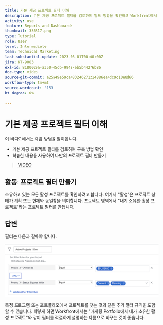 ```yaml
---
title: 기본 제공 프로젝트 필터 이해
description: 기본 제공 프로젝트 필터를 검토하여 빌드 방법을 확인하고 Workfront에서 고유한 프로젝트 필터를 만드는 방법을 알아봅니다.
activity: use
feature: Reports and Dashboards
thumbnail: 336817.png
type: Tutorial
role: User
level: Intermediate
team: Technical Marketing
last-substantial-update: 2023-06-01T00:00:00Z
jira: KT-9083
exl-id: 8180029a-a350-45cb-9948-eb5b44276b86
doc-type: video
source-git-commit: a25a49e59ca483246271214886ea4dc9c10e8d66
workflow-type: tm+mt
source-wordcount: '153'
ht-degree: 0%

---
```


# 기본 제공 프로젝트 필터 이해

이 비디오에서는 다음 방법을 알아봅니다.

* 기본 제공 프로젝트 필터를 검토하여 구축 방법 확인
* 학습한 내용을 사용하여 나만의 프로젝트 필터 만들기

>[!VIDEO](https://video.tv.adobe.com/v/336817/?quality=12&learn=on)


## 활동: 프로젝트 필터 만들기

소유하고 있는 모든 활성 프로젝트를 확인하려고 합니다. 여기서 &quot;활성&quot;은 프로젝트 상태가 계획 또는 현재와 동일함을 의미합니다. 프로젝트 영역에서 &quot;내가 소유한 활성 프로젝트&quot;라는 프로젝트 필터를 만듭니다.

## 답변

필터는 다음과 같아야 합니다.

![프로젝트 필터를 만드는 화면 이미지](assets/opening-built-in-project-filters-1.png)

특정 프로그램 또는 포트폴리오에서 프로젝트를 찾는 것과 같은 추가 필터 규칙을 포함할 수 있습니다. 이렇게 하면 Workfront에서는 &quot;마케팅 Portfolio에서 내가 소유한 활성 프로젝트&quot;와 같이 필터를 적절하게 설명하는 이름으로 바꾸는 것이 좋습니다.
